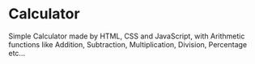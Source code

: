 # Calculator
Simple Calculator made by HTML, CSS and JavaScript, with Arithmetic functions like Addition, Subtraction, Multiplication, Division, Percentage etc...
